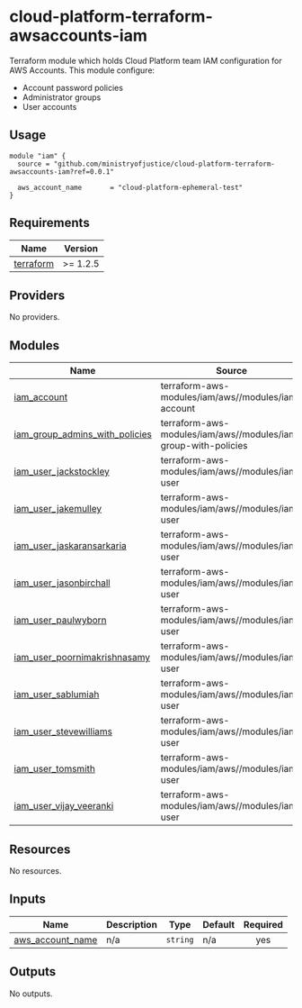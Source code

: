 # cloud-platform-terraform-awsaccounts-iam

Terraform module which holds Cloud Platform team IAM configuration for AWS Accounts. This module configure:

- Account password policies
- Administrator groups
- User accounts

## Usage

```hcl
module "iam" {
  source = "github.com/ministryofjustice/cloud-platform-terraform-awsaccounts-iam?ref=0.0.1"

  aws_account_name       = "cloud-platform-ephemeral-test"
}
```

<!--- BEGIN_TF_DOCS --->
## Requirements

| Name | Version |
|------|---------|
| <a name="requirement_terraform"></a> [terraform](#requirement\_terraform) | >= 1.2.5 |

## Providers

No providers.

## Modules

| Name | Source | Version |
|------|--------|---------|
| <a name="module_iam_account"></a> [iam\_account](#module\_iam\_account) | terraform-aws-modules/iam/aws//modules/iam-account | ~> 4.24 |
| <a name="module_iam_group_admins_with_policies"></a> [iam\_group\_admins\_with\_policies](#module\_iam\_group\_admins\_with\_policies) | terraform-aws-modules/iam/aws//modules/iam-group-with-policies | ~> 4.24 |
| <a name="module_iam_user_jackstockley"></a> [iam\_user\_jackstockley](#module\_iam\_user\_jackstockley) | terraform-aws-modules/iam/aws//modules/iam-user | 4.17.1 |
| <a name="module_iam_user_jakemulley"></a> [iam\_user\_jakemulley](#module\_iam\_user\_jakemulley) | terraform-aws-modules/iam/aws//modules/iam-user | 4.17.1 |
| <a name="module_iam_user_jaskaransarkaria"></a> [iam\_user\_jaskaransarkaria](#module\_iam\_user\_jaskaransarkaria) | terraform-aws-modules/iam/aws//modules/iam-user | 4.17.1 |
| <a name="module_iam_user_jasonbirchall"></a> [iam\_user\_jasonbirchall](#module\_iam\_user\_jasonbirchall) | terraform-aws-modules/iam/aws//modules/iam-user | 4.17.1 |
| <a name="module_iam_user_paulwyborn"></a> [iam\_user\_paulwyborn](#module\_iam\_user\_paulwyborn) | terraform-aws-modules/iam/aws//modules/iam-user | 4.17.1 |
| <a name="module_iam_user_poornimakrishnasamy"></a> [iam\_user\_poornimakrishnasamy](#module\_iam\_user\_poornimakrishnasamy) | terraform-aws-modules/iam/aws//modules/iam-user | 4.17.1 |
| <a name="module_iam_user_sablumiah"></a> [iam\_user\_sablumiah](#module\_iam\_user\_sablumiah) | terraform-aws-modules/iam/aws//modules/iam-user | 4.17.1 |
| <a name="module_iam_user_stevewilliams"></a> [iam\_user\_stevewilliams](#module\_iam\_user\_stevewilliams) | terraform-aws-modules/iam/aws//modules/iam-user | 4.17.1 |
| <a name="module_iam_user_tomsmith"></a> [iam\_user\_tomsmith](#module\_iam\_user\_tomsmith) | terraform-aws-modules/iam/aws//modules/iam-user | 4.17.1 |
| <a name="module_iam_user_vijay_veeranki"></a> [iam\_user\_vijay\_veeranki](#module\_iam\_user\_vijay\_veeranki) | terraform-aws-modules/iam/aws//modules/iam-user | 4.17.1 |

## Resources

No resources.

## Inputs

| Name | Description | Type | Default | Required |
|------|-------------|------|---------|:--------:|
| <a name="input_aws_account_name"></a> [aws\_account\_name](#input\_aws\_account\_name) | n/a | `string` | n/a | yes |

## Outputs

No outputs.

<!--- END_TF_DOCS --->
